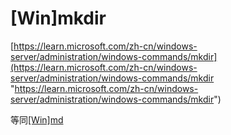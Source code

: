 # \[Win]mkdir



[https://learn.microsoft.com/zh-cn/windows-server/administration/windows-commands/mkdir](https://learn.microsoft.com/zh-cn/windows-server/administration/windows-commands/mkdir "https://learn.microsoft.com/zh-cn/windows-server/administration/windows-commands/mkdir")

等同[\[Win\]md](\[Win]md_4XZRtvbjSVqysTbhM2FHbn.md "\[Win]md")

